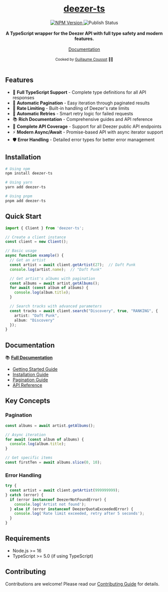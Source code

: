 <div align="center">
    <a href="https://react-dot-cursor.guics.st/">
        <h1>deezer-ts</h1>
    </a>
</div>

<div align="center">
  <a href="https://www.npmjs.com/package/deezer-ts">
    <img src="https://img.shields.io/npm/v/deezer-ts" alt="NPM Version" />
  </a>
  <img src="https://github.com/GuiEpi/deezer-ts/actions/workflows/publish-package.yml/badge.svg" alt="Publish Status" />
</div>

<br />

<div align="center">
  <strong>A TypeScript wrapper for the Deezer API with full type safety and modern features.</strong>
</div>

<br />

<div align="center">
   <a href="https://guiepi.github.io/deezer-ts">Documentation</a> 
</div>

<br />

<div align="center">
  <sub>Cooked by <a href="https://github.com/GuiEpi/">Guillaume Coussot</a> 👨‍🍳</sub>
</div>

<br />

## Features

- 🎯 **Full TypeScript Support** - Complete type definitions for all API responses
- 🔄 **Automatic Pagination** - Easy iteration through paginated results
- 🚦 **Rate Limiting** - Built-in handling of Deezer's rate limits
- 🔁 **Automatic Retries** - Smart retry logic for failed requests
- 📚 **Rich Documentation** - Comprehensive guides and API reference
- 🎵 **Complete API Coverage** - Support for all Deezer public API endpoints
- ⚡ **Modern Async/Await** - Promise-based API with async iterator support
- 🛡️ **Error Handling** - Detailed error types for better error management

## Installation

```bash
# Using npm
npm install deezer-ts

# Using yarn
yarn add deezer-ts

# Using pnpm
pnpm add deezer-ts
```

## Quick Start

```typescript
import { Client } from 'deezer-ts';

// Create a client instance
const client = new Client();

// Basic usage
async function example() {
  // Get an artist
  const artist = await client.getArtist(27);  // Daft Punk
  console.log(artist.name);  // "Daft Punk"

  // Get artist's albums with pagination
  const albums = await artist.getAlbums();
  for await (const album of albums) {
    console.log(album.title);
  }

  // Search tracks with advanced parameters
  const tracks = await client.search("Discovery", true, "RANKING", {
    artist: "Daft Punk",
    album: "Discovery"
  });
}
```

## Documentation

📚 **[Full Documentation](https://guiepi.github.io/deezer-ts/)**

- [Getting Started Guide](https://guiepi.github.io/deezer-ts/documents/Usage.html)
- [Installation Guide](https://guiepi.github.io/deezer-ts/documents/Installation.html)
- [Pagination Guide](https://guiepi.github.io/deezer-ts/documents/Pagination.html)
- [API Reference](https://guiepi.github.io/deezer-ts/modules/index.html)

## Key Concepts

### Pagination

```typescript
const albums = await artist.getAlbums();

// Async iteration
for await (const album of albums) {
  console.log(album.title);
}

// Get specific items
const firstTen = await albums.slice(0, 10);
```

### Error Handling

```typescript
try {
  const artist = await client.getArtist(999999999);
} catch (error) {
  if (error instanceof DeezerNotFoundError) {
    console.log('Artist not found');
  } else if (error instanceof DeezerQuotaExceededError) {
    console.log('Rate limit exceeded, retry after 5 seconds');
  }
}
```

## Requirements

- Node.js >= 16
- TypeScript >= 5.0 (if using TypeScript)

## Contributing

Contributions are welcome! Please read our [Contributing Guide](CONTRIBUTING.md) for details.